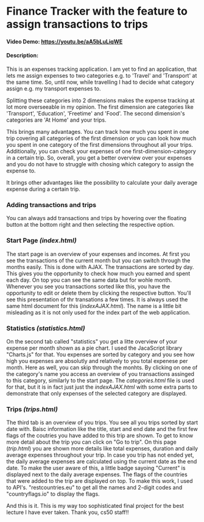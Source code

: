 # Finance Tracker with the feature to assign transactions to trips
#### Video Demo:  https://youtu.be/aA5bLuLiqWE
#### Description:

This is an expenses tracking application. I am yet to find an application, that lets me assign expenses to two categories e.g. to 'Travel' and 'Transport' at the same time.
So, until now, while travelling I had to decide what category assign e.g. my transport expenses to.

Splitting these categories into 2 dimensions makes the expense tracking at lot more overseeable in my opinion.
The first dimension are categories like 'Transport', 'Education', 'Freetime' and 'Food'. The second dimension's categories are 'At Home' and your trips.

This brings many advantages. You can track how much you spent in one trip covering all categories of the first dimension 
or you can look how much you spent in one category of the first dimensions throughout all your trips.
Additionally, you can check your expenses of one first-dimension-category in a certain trip.
So, overall, you get a better overview over your expenses and you do not have to struggle with chosing which category to assign the expense to.

It brings other advantages like the possibility to calculate your daily average expense during a certain trip.


### Adding transactions and trips
You can always add transactions and trips by hovering over the floating button at the bottom right and then selecting the respective option.


### Start Page _(index.html)_
The start page is an overview of your expenses and incomes. At first you see the transactions of the current month but you can switch through the months easily. This is done with AJAX. The transactions are sorted by day. This gives you the opportunity to check how much you earned and spent each day. On top you can see the same data but for wohle month. Whenever you see you transactions sorted like this, you have the opportunity to edit or delete them by clicking the respective button. You'll see this presentation of thr transations a few times. It is always used the same html document for this (_indexAJAX.html_). The name is a little bit misleading as it is not only used for the index part of the web application.


### Statistics _(statistics.html)_
On the second tab called "statistics" you get a litte overview of your expense per month shown as a pie chart. I used the JacaScript library "Charts.js" for that. You expenses are sorted by category and you see how high you expenses are absolutly and relatively to you total expenese per month. Here as well, you can skip through the monhts. By clicking on one of the category's name you access an overview of you transactions assinged to this category, similarly to the start page. The _categories.html_ file is used for that, but it is in fact just just the _indexAJAX.html_ with some extra parts to demonstrate that only expenses of the selected category are displayed.


### Trips _(trips.html)_
The third tab is an overview of you trips. You see all you trips sorted by start date with. Baisc information like the title, start and end date and the first few flags of the coutries you have added to this trip are shown. To get to know more detail about the trip you can click on "Go to trip". On this page (_trip.html_) you are shown more details like total expenses, duration and daily average expenses throughout your trip. In case you trip has not ended yet, the daily average expenses are calculated using the current date as the end date. To make the user aware of this, a little badge sayoing "Current" is displayed next to the daily average expenses. The flags of the countries that were added to the trip are displayed on top.
To make this work, I used to API's. "restcountries.eu" to get all the names and 2-digit codes and "countryflags.io" to display the flags.


And this is it. This is my way too sophisticated final project for the best lecture I have ever taken. Thank you, cs50 staff!!


